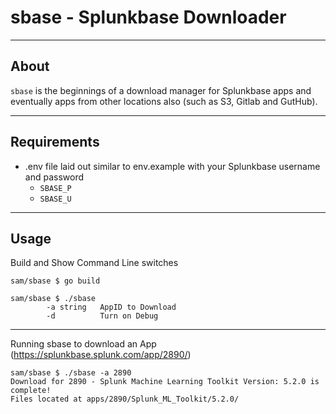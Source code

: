 # sbase - Splunkbase Downloader

---

## About

`sbase` is the beginnings of a download manager for Splunkbase apps and eventually apps from other locations also (such as S3, Gitlab and GutHub).

---

## Requirements

- .env file laid out similar to env.example with your Splunkbase username and password
  - `SBASE_P`
  - `SBASE_U`

---

## Usage

Build and Show Command Line switches

```console
sam/sbase $ go build

sam/sbase $ ./sbase
        -a string   AppID to Download
        -d          Turn on Debug
```

---

Running sbase to download an App (<https://splunkbase.splunk.com/app/2890/>)

```console
sam/sbase $ ./sbase -a 2890
Download for 2890 - Splunk Machine Learning Toolkit Version: 5.2.0 is complete!
Files located at apps/2890/Splunk_ML_Toolkit/5.2.0/
```
